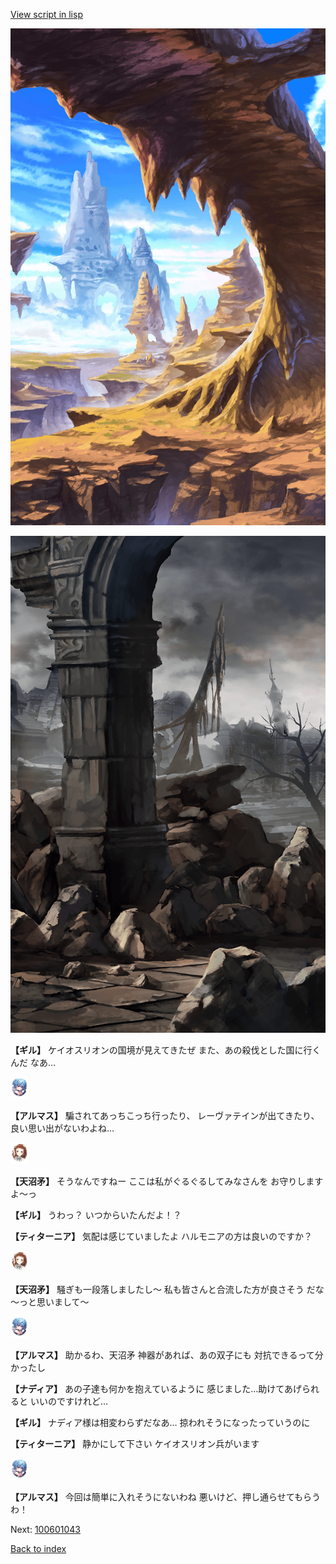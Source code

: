 [View script in lisp](../scripts/100601041.txt)

![wild.png](../images/backgrounds/wild.png)

![201_border.png](../images/backgrounds/201_border.png)

**【ギル】**
ケイオスリオンの国境が見えてきたぜ
また、あの殺伐とした国に行くんだ
なあ…

<img src="../images/units/3103811.png" alt="3103811.png" height="34"/>

**【アルマス】**
騙されてあっちこっち行ったり、
レーヴァテインが出てきたり、
良い思い出がないわよね…

<img src="../images/units/3300411.png" alt="3300411.png" height="34"/>

**【天沼矛】**
そうなんですねー
ここは私がぐるぐるしてみなさんを
お守りしますよ～っ

**【ギル】**
うわっ？
いつからいたんだよ！？

**【ティターニア】**
気配は感じていましたよ
ハルモニアの方は良いのですか？

<img src="../images/units/3300411.png" alt="3300411.png" height="34"/>

**【天沼矛】**
騒ぎも一段落しましたし～
私も皆さんと合流した方が良さそう
だな～っと思いまして～

<img src="../images/units/3103811.png" alt="3103811.png" height="34"/>

**【アルマス】**
助かるわ、天沼矛
神器があれば、あの双子にも
対抗できるって分かったし

**【ナディア】**
あの子達も何かを抱えているように
感じました…助けてあげられると
いいのですけれど…

**【ギル】**
ナディア様は相変わらずだなあ…
掠われそうになったっていうのに

**【ティターニア】**
静かにして下さい
ケイオスリオン兵がいます

<img src="../images/units/3103811.png" alt="3103811.png" height="34"/>

**【アルマス】**
今回は簡単に入れそうにないわね
悪いけど、押し通らせてもらうわ！

Next: [100601043](100601043.md)

[Back to index](index.md)
